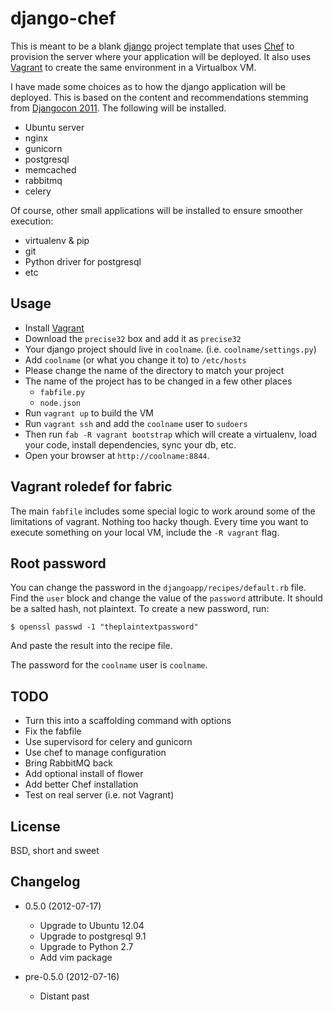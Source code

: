 django-chef
===========

This is meant to be a blank [django][1] project template that uses [Chef][2] to
provision the server where your application will be deployed. It also uses
[Vagrant][3] to create the same environment in a Virtualbox VM.

I have made some choices as to how the django application will be deployed.
This is based on the content and recommendations stemming from [Djangocon
2011][4]. The following will be installed.

* Ubuntu server
* nginx
* gunicorn
* postgresql
* memcached
* rabbitmq
* celery

Of course, other small applications will be installed to ensure smoother
execution:

* virtualenv & pip
* git
* Python driver for postgresql
* etc


Usage
-----

* Install [Vagrant][3]
* Download the `precise32` box and add it as `precise32`
* Your django project should live in `coolname`. (i.e. `coolname/settings.py`)
* Add `coolname` (or what you change it to) to `/etc/hosts`
* Please change the name of the directory to match your project
* The name of the project has to be changed in a few other places
    * `fabfile.py`
    * `node.json`
* Run `vagrant up` to build the VM
* Run `vagrant ssh` and add the `coolname` user to `sudoers`
* Then run `fab -R vagrant bootstrap` which will create a virtualenv, load your
  code, install dependencies, sync your db, etc.
* Open your browser at `http://coolname:8844`.


Vagrant roledef for fabric
--------------------------

The main `fabfile` includes some special logic to work around some of the
limitations of vagrant. Nothing too hacky though. Every time you want to
execute something on your local VM, include the `-R vagrant` flag.


Root password
-------------

You can change the password in the `djangoapp/recipes/default.rb` file.  Find
the `user` block and change the value of the `password` attribute.  It should
be a salted hash, not plaintext.  To create a new password, run:

    $ openssl passwd -1 "theplaintextpassword"

And paste the result into the recipe file.

The password for the `coolname` user is `coolname`.

TODO
----

* Turn this into a scaffolding command with options
* Fix the fabfile
* Use supervisord for celery and gunicorn
* Use chef to manage configuration
* Bring RabbitMQ back
* Add optional install of flower
* Add better Chef installation
* Test on real server (i.e. not Vagrant)

License
-------

BSD, short and sweet

Changelog
---------

* 0.5.0 (2012-07-17)
    - Upgrade to Ubuntu 12.04
    - Upgrade to postgresql 9.1
    - Upgrade to Python 2.7
    - Add vim package

* pre-0.5.0 (2012-07-16)
    - Distant past

[1]: https://www.djangoproject.com/
[2]: http://www.opscode.com/chef/
[3]: http://vagrantup.com/
[4]: http://djangocon.us/
